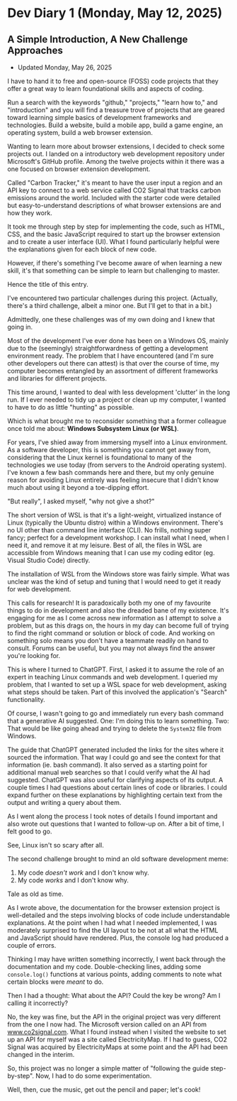 # Dev Diary 1 (Monday, May 12, 2025)
## A Simple Introduction, A New Challenge Approaches
- Updated Monday, May 26, 2025

I have to hand it to free and open-source (FOSS) code projects that they offer a great way to learn foundational skills and aspects of coding.

Run a search with the keywords "github," "projects," "learn how to," and "introduction" and you will find a treasure trove of projects that are geared toward learning simple basics of development frameworks and technologies. Build a website, build a mobile app, build a game engine, an operating system, build a web browser extension.

Wanting to learn more about browser extensions, I decided to check some projects out. I landed on a introductory web development repository under Microsoft's GitHub profile. Among the twelve projects within it there was a one focused on browser extension development. 

Called "Carbon Tracker," it's meant to have the user input a region and an API key to connect to a web service called CO2 Signal that tracks carbon emissions around the world. Included with the starter code were detailed but easy-to-understand descriptions of what browser extensions are and how they work. 

It took me through step by step for implementing the code, such as HTML, CSS, and the basic JavaScript required to start up the browser extension and to create a user interface (UI). What I found particularly helpful were the explanations given for each block of new code.

However, if there's something I've become aware of when learning a new skill, it's that something can be simple to learn but challenging to master.

Hence the title of this entry.

I've encountered two particular challenges during this project. (Actually, there's a third challenge, albeit a minor one. But I'll get to that in a bit.)

Admittedly, one these challenges was of my own doing and I knew that going in.

Most of the development I've ever done has been on a Windows OS, mainly due to the (seemingly) straightforwardness of getting a development environment ready. The problem that I have encountered (and I'm sure other developers out there can attest) is that over the course of time, my computer becomes entangled by an assortment of different frameworks and libraries for different projects. 

This time around, I wanted to deal with less development 'clutter' in the long run. If I ever needed to tidy up a project or clean up my computer, I wanted to have to do as little "hunting" as possible.

Which is what brought me to reconsider something that a former colleague once told me about: **Windows Subsystem Linux (or WSL)**. 

For years, I've shied away from immersing myself into a Linux environment. As a software developer, this is something you cannot get away from, considering that the Linux kernel is foundational to many of the technologies we use today (from servers to the Android operating system). I've known a few bash commands here and there, but my only genuine reason for avoiding Linux entirely was feeling insecure that I didn't know much about using it beyond a toe-dipping effort.

"But really", I asked myself, "why not give a shot?"

The short version of WSL is that it's a light-weight, virtualized instance of Linux (typically the Ubuntu distro) within a Windows environment. There's no UI other than command line interface (CLI). No frills, nothing super fancy; perfect for a development workshop. I can install what I need, when I need it, and remove it at my leisure. Best of all, the files in WSL are accessible from Windows meaning that I can use my coding editor (eg. Visual Studio Code) directly.

The installation of WSL from the Windows store was fairly simple. What was unclear was the kind of setup and tuning that I would need to get it ready for web development.

This calls for research! It is paradoxically both my one of my favourite things to do in development and also the dreaded bane of my existence. It's engaging for me as I come across new information as I attempt to solve a problem, but as this drags on, the hours in my day can become full of trying to find the right command or solution or block of code. And working on something solo means you don't have a teammate readily on hand to consult. Forums can be useful, but you may not always find the answer you're looking for.

This is where I turned to ChatGPT. First, I asked it to assume the role of an expert in teaching Linux commands and web development. I queried my problem, that I wanted to set up a WSL space for web development, asking what steps should be taken. Part of this involved the application's "Search" functionality.

Of course, I wasn't going to go and immediately run every bash command that a generative AI suggested. One: I'm doing this to learn something. Two: That would be like going ahead and trying to delete the `System32` file from Windows.

The guide that ChatGPT generated included the links for the sites where it sourced the information. That way I could go and see the context for that information (ie. bash command). It also served as a starting point for additional manual web searches so that I could verify what the AI had suggested. ChatGPT was also useful for clarifying aspects of its output. A couple times I had questions about certain lines of code or libraries. I could expand further on these explanations by highlighting certain text from the output and writing a query about them.

As I went along the process I took notes of details I found important and also wrote out questions that I wanted to follow-up on. After a bit of time, I felt good to go.

See, Linux isn't so scary after all.

The second challenge brought to mind an old software development meme: 
1) My code *doesn't work* and I don't know why. 
2) My code *works* and I don't know why.

Tale as old as time.

As I wrote above, the documentation for the browser extension project is well-detailed and the steps involving blocks of code include understandable explanations. At the point when I had what I needed implemented, I was moderately surprised to find the UI layout to be not at all what the HTML and JavaScript should have rendered. Plus, the console log had produced a couple of errors.

Thinking I may have written something incorrectly, I went back through the documentation and my code. Double-checking lines, adding some `console.log()` functions at various points, adding comments to note what certain blocks were *meant* to do.

Then I had a thought: What about the API? Could the key be wrong? Am I calling it incorrectly?

No, the key was fine, but the API in the original project was very different from the one I now had. The Microsoft version called on an API from www.co2signal.com. What I found instead when I visited the website to set up an API for myself was a site called ElectricityMap. If I had to guess, CO2 Signal was acquired by ElectricityMaps at some point and the API had been changed in the interim.

So, this project was no longer a simple matter of "following the guide step-by-step". Now, I had to do some experimentation. 

Well, then, cue the music, get out the pencil and paper; let's cook!

